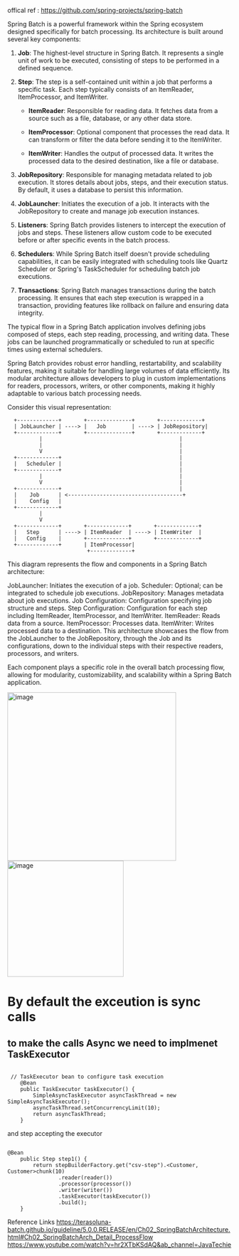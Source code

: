 offical  ref : https://github.com/spring-projects/spring-batch

Spring Batch is a powerful framework within the Spring ecosystem designed specifically for batch processing. Its architecture is built around several key components:

1. **Job**: The highest-level structure in Spring Batch. It represents a single unit of work to be executed, consisting of steps to be performed in a defined sequence.

2. **Step**: The step is a self-contained unit within a job that performs a specific task. Each step typically consists of an ItemReader, ItemProcessor, and ItemWriter.

    - **ItemReader**: Responsible for reading data. It fetches data from a source such as a file, database, or any other data store.
    
    - **ItemProcessor**: Optional component that processes the read data. It can transform or filter the data before sending it to the ItemWriter.
    
    - **ItemWriter**: Handles the output of processed data. It writes the processed data to the desired destination, like a file or database.

3. **JobRepository**: Responsible for managing metadata related to job execution. It stores details about jobs, steps, and their execution status. By default, it uses a database to persist this information.

4. **JobLauncher**: Initiates the execution of a job. It interacts with the JobRepository to create and manage job execution instances.

5. **Listeners**: Spring Batch provides listeners to intercept the execution of jobs and steps. These listeners allow custom code to be executed before or after specific events in the batch process.

6. **Schedulers**: While Spring Batch itself doesn't provide scheduling capabilities, it can be easily integrated with scheduling tools like Quartz Scheduler or Spring's TaskScheduler for scheduling batch job executions.

7. **Transactions**: Spring Batch manages transactions during the batch processing. It ensures that each step execution is wrapped in a transaction, providing features like rollback on failure and ensuring data integrity.

The typical flow in a Spring Batch application involves defining jobs composed of steps, each step reading, processing, and writing data. These jobs can be launched programmatically or scheduled to run at specific times using external schedulers.

Spring Batch provides robust error handling, restartability, and scalability features, making it suitable for handling large volumes of data efficiently. Its modular architecture allows developers to plug in custom implementations for readers, processors, writers, or other components, making it highly adaptable to various batch processing needs.

Consider this visual representation:

```
  +-------------+       +--------------+       +-------------+
  | JobLauncher | ----> |   Job        | ----> | JobRepository|
  +-------------+       +--------------+       +-------------+
          |                                           |
          |                                           |
          V                                           |
  +-------------+                                     |
  |   Scheduler |                                     |
  +-------------+                                     |
          |                                           |
          V                                           |
  +-------------+                                     |
  |    Job      | <------------------------------------+
  |    Config   |
  +-------------+      
          |
          V
  +-------------+       +-------------+       +-------------+
  |   Step      | ----> | ItemReader  | ----> | ItemWriter  |
  |   Config    |       +-------------+       +-------------+
  +-------------+       | ItemProcessor|  
                         +-------------+

```

This diagram represents the flow and components in a Spring Batch architecture:

JobLauncher: Initiates the execution of a job.
Scheduler: Optional; can be integrated to schedule job executions.
JobRepository: Manages metadata about job executions.
Job Configuration: Configuration specifying job structure and steps.
Step Configuration: Configuration for each step including ItemReader, ItemProcessor, and ItemWriter.
ItemReader: Reads data from a source.
ItemProcessor: Processes data.
ItemWriter: Writes processed data to a destination.
This architecture showcases the flow from the JobLauncher to the JobRepository, through the Job and its configurations, down to the individual steps with their respective readers, processors, and writers.

Each component plays a specific role in the overall batch processing flow, allowing for modularity, customizability, and scalability within a Spring Batch application.

<img width="379" alt="image" src="https://github.com/rakeshgowdan/spring-batch-workspace/assets/41374671/e9dfd595-777b-490e-ac6b-6b086087ce39">

<img width="261" alt="image" src="https://github.com/rakeshgowdan/spring-batch-workspace/assets/41374671/dea5a58a-8347-4f28-880a-b5ca4799b050">


# By default the exceution is sync calls 

## to make the calls Async we need to implmenet TaskExecutor 

```

 // TaskExecutor bean to configure task execution
    @Bean
    public TaskExecutor taskExecutor() {
        SimpleAsyncTaskExecutor asyncTaskThread = new SimpleAsyncTaskExecutor();
        asyncTaskThread.setConcurrencyLimit(10);
        return asyncTaskThread;
    }

```

and step accepting the executor 

```

@Bean
    public Step step1() {
        return stepBuilderFactory.get("csv-step").<Customer, Customer>chunk(10)
                .reader(reader())
                .processor(processor())
                .writer(writer())
                .taskExecutor(taskExecutor())
                .build();
    }

```


Reference Links 
https://terasoluna-batch.github.io/guideline/5.0.0.RELEASE/en/Ch02_SpringBatchArchitecture.html#Ch02_SpringBatchArch_Detail_ProcessFlow
https://www.youtube.com/watch?v=hr2XTbKSdAQ&ab_channel=JavaTechie

